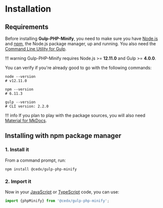 # Installation

## Requirements
Before installing **Gulp-PHP-Minify**, you need to make sure you have [Node.js](https://nodejs.org) and [npm](https://www.npmjs.com), the Node.js package manager, up and running.
You also need the [Command Line Utility for Gulp](https://www.npmjs.com/package/gulp-cli).

!!! warning
    Gulp-PHP-Minify requires Node.js >= **12.11.0**
    and Gulp >= **4.0.0**.
    
You can verify if you're already good to go with the following commands:

```shell
node --version
# v12.11.0

npm --version
# 6.11.3

gulp --version
# CLI version: 2.2.0
```

!!! info
    If you plan to play with the package sources, you will also need
    [Material for MkDocs](https://squidfunk.github.io/mkdocs-material).

## Installing with npm package manager

### 1. Install it
From a command prompt, run:

```shell
npm install @cedx/gulp-php-minify
```

### 2. Import it
Now in your [JavaScript](https://developer.mozilla.org/en-US/docs/Web/JavaScript) or [TypeScript](https://www.typescriptlang.org) code, you can use:

```typescript
import {phpMinify} from '@cedx/gulp-php-minify';
```
